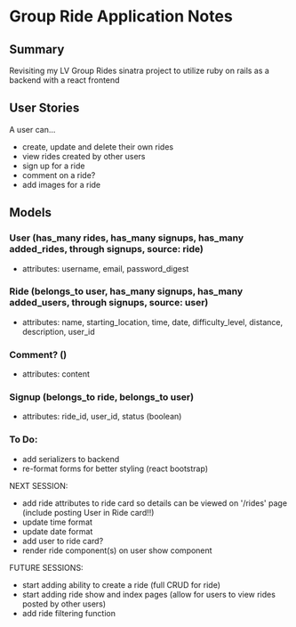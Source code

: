 # Group Ride Application Notes
## Summary
Revisiting my LV Group Rides sinatra project to utilize ruby on rails as a backend with a react frontend 

## User Stories
A user can...
- create, update and delete their own rides
- view rides created by other users
- sign up for a ride 
- comment on a ride?
- add images for a ride

## Models 
### User (has_many rides, has_many signups, has_many added_rides, through signups, source: ride)
- attributes: username, email, password_digest
### Ride (belongs_to user, has_many signups, has_many added_users, through signups, source: user)
- attributes: name, starting_location, time, date, difficulty_level, distance, description, user_id
### Comment? ()
- attributes: content
### Signup (belongs_to ride, belongs_to user)
- attributes: ride_id, user_id, status (boolean)

### To Do:
- add serializers to backend 
- re-format forms for better styling (react bootstrap)

NEXT SESSION:
- add ride attributes to ride card so details can be viewed on '/rides' page (include posting User in Ride card!!)
- update time format
- update date format 
- add user to ride card?
- render ride component(s) on user show component

FUTURE SESSIONS:
- start adding ability to create a ride (full CRUD for ride)
- start adding ride show and index pages (allow for users to view rides posted by other users)
- add ride filtering function 


